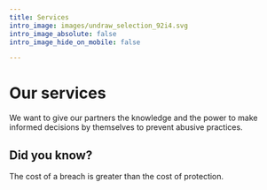 ```yaml
---
title: Services
intro_image: images/undraw_selection_92i4.svg
intro_image_absolute: false
intro_image_hide_on_mobile: false

---
```

# **Our services**

We want to give our partners the knowledge and the power to make informed decisions by themselves to prevent abusive practices.

## **Did you know?**

The cost of a breach is greater than the cost of protection.

